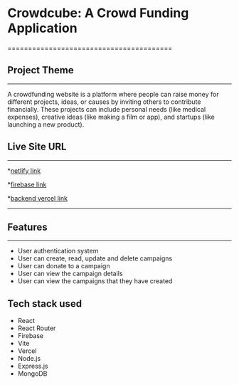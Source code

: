 # Crowdcube: A Crowd Funding Application
========================================

## Project Theme
-------------

A crowdfunding website is a platform where people can raise money for different projects, ideas, or causes by inviting others to contribute financially. These projects can include personal needs (like medical expenses), creative ideas (like making a film or app), and startups (like launching a new product).

## Live Site URL
-------------

*[netlify link](https://crowdcubes.netlify.app/)



*[firebase link](https://crowdfund-f95eb.web.app/)


*[backend vercel link](https://batch-10-assignment-10-server.vercel.app)

---------------------
## Features
--------

*   User authentication system
*   User can create, read, update and delete campaigns
*   User can donate to a campaign
*   User can view the campaign details
*   User can view the campaigns that they have created

## Tech stack used

*   React
*   React Router
*   Firebase
*   Vite
*   Vercel
*   Node.js
*   Express.js
*   MongoDB


